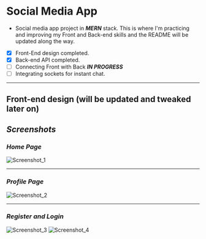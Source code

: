 # **Social Media App**

-   Social media app project in **_MERN_** stack. This is where I'm practicing and improving my Front and Back-end skills and the README will be updated along the way.

- [x] Front-End design completed.
- [x] Back-end API completed.
- [ ] Connecting Front with Back **_IN PROGRESS_**
- [ ] Integrating sockets for instant chat.
___
## **Front-end design (will be updated and tweaked later on)**


## **_Screenshots_**

### _Home Page_
![Screenshot_1](https://user-images.githubusercontent.com/73792907/149223932-0cd1ffb4-ffe9-4fef-b745-dcf618433213.jpg)
___
### _Profile Page_
![Screenshot_2](https://user-images.githubusercontent.com/73792907/149223933-cca57f46-1d64-4bbe-870d-8b220c68d865.jpg)
___
### _Register and Login_
![Screenshot_3](https://user-images.githubusercontent.com/73792907/149223936-68a837af-ef4d-436e-be25-ee23d71c7c32.jpg)
![Screenshot_4](https://user-images.githubusercontent.com/73792907/149223938-d809ac74-e953-4f90-a51e-2ee89959a2a6.jpg)
